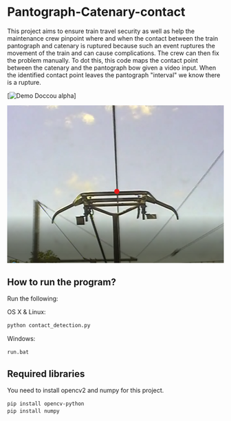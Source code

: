 # Pantograph-Catenary-contact
This project aims to ensure train travel security as well as help the maintenance crew pinpoint where and when the contact between the train pantograph and catenary is ruptured because such an event ruptures the movement of the train and can cause complications. The crew can then fix the problem manually. 
To dot this, this code maps the contact point between the catenary and the pantograph bow given a video input. When the identified contact point leaves the pantograph "interval" we know there is a rupture.

[![Demo Doccou alpha](demo_gif.gif)]

<img src="Capture.PNG" alt="Sample" width="600"/>

## How to run the program?
Run the following:

OS X & Linux:

```sh
python contact_detection.py
```

Windows:

```sh
run.bat
```

## Required libraries

You need to install opencv2 and numpy for this project. 

```sh
pip install opencv-python
pip install numpy
```


<!-- Markdown link & img dfn's -->
[npm-image]: https://img.shields.io/npm/v/datadog-metrics.svg?style=flat-square
[npm-url]: https://npmjs.org/package/datadog-metrics
[npm-downloads]: https://img.shields.io/npm/dm/datadog-metrics.svg?style=flat-square
[travis-image]: https://img.shields.io/travis/dbader/node-datadog-metrics/master.svg?style=flat-square
[travis-url]: https://travis-ci.org/dbader/node-datadog-metrics
[wiki]: https://github.com/yourname/yourproject/wiki
